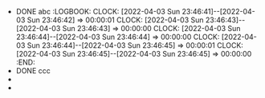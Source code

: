 - DONE abc
  :LOGBOOK:
  CLOCK: [2022-04-03 Sun 23:46:41]--[2022-04-03 Sun 23:46:42] =>  00:00:01
  CLOCK: [2022-04-03 Sun 23:46:43]--[2022-04-03 Sun 23:46:43] =>  00:00:00
  CLOCK: [2022-04-03 Sun 23:46:44]--[2022-04-03 Sun 23:46:44] =>  00:00:00
  CLOCK: [2022-04-03 Sun 23:46:44]--[2022-04-03 Sun 23:46:45] =>  00:00:01
  CLOCK: [2022-04-03 Sun 23:46:45]--[2022-04-03 Sun 23:46:45] =>  00:00:00
  :END:
- DONE ccc
-
-